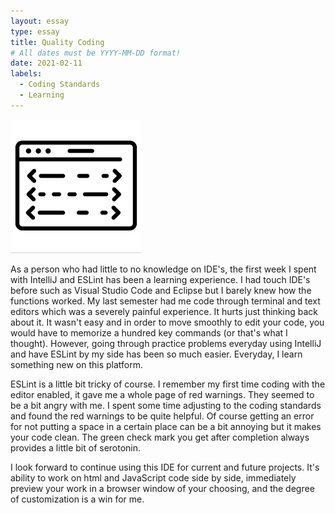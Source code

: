 ```yaml
---
layout: essay
type: essay
title: Quality Coding
# All dates must be YYYY-MM-DD format!
date: 2021-02-11
labels:
  - Coding Standards
  - Learning
---
```


<img class="ui medium left floated image" src="../images/cd.png">

As a person who had little to no knowledge on IDE's, the first week I spent with IntelliJ and ESLint has been a learning experience. I had touch IDE's before such as Visual Studio Code and Eclipse but I barely knew how the functions worked. My last semester had me code through terminal and text editors which was a severely painful experience. It hurts just thinking back about it. It wasn't easy and in order to move smoothly to edit your code, you would have to memorize a hundred key commands (or that's what I thought). However, going through practice problems everyday using IntelliJ and have ESLint by my side has been so much easier. Everyday, I learn something new on this platform.

ESLint is a little bit tricky of course. I remember my first time coding with the editor enabled, it gave me a whole page of red warnings. They seemed to be a bit angry with me. I spent some time adjusting to the coding standards and found the red warnings to be quite helpful. Of course getting an error for not putting a space in a certain place can be a bit annoying but it makes your code clean. The green check mark you get after completion always provides a little bit of serotonin.

I look forward to continue using this IDE for current and future projects. It's ability to work on html and JavaScript code side by side, immediately preview your work in a browser window of your choosing, and the degree of customization is a win for me.

